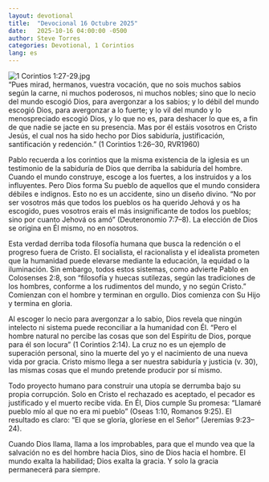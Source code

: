 ```yaml
---
layout: devotional
title:  "Devocional 16 Octubre 2025"
date:   2025-10-16 04:00:00 -0500
author: Steve Torres
categories: Devotional, 1 Corintios
lang: es
---
```

<img src="https://sitemedia.esteeb.com/file/esteebcomsitemedia/devotional_images/1-Corinthians/ES-1Cor-1_27-29.jpg?raw=true" alt="1 Corintios 1:27-29.jpg" style="max-width: 100%; height: auto;">

<div class="scripture">
   “Pues mirad, hermanos, vuestra vocación, que no sois muchos sabios según la carne, ni muchos poderosos, ni muchos nobles; sino que lo necio del mundo escogió Dios, para avergonzar a los sabios; y lo débil del mundo escogió Dios, para avergonzar a lo fuerte; y lo vil del mundo y lo menospreciado escogió Dios, y lo que no es, para deshacer lo que es, a fin de que nadie se jacte en su presencia. Mas por él estáis vosotros en Cristo Jesús, el cual nos ha sido hecho por Dios sabiduría, justificación, santificación y redención.” (1 Corintios 1:26–30, RVR1960)
</div>

Pablo recuerda a los corintios que la misma existencia de la iglesia es un testimonio de la sabiduría de Dios que derriba la sabiduría del hombre. Cuando el mundo construye, escoge a los fuertes, a los instruidos y a los influyentes. Pero Dios forma Su pueblo de aquellos que el mundo considera débiles e indignos. Esto no es un accidente, sino un diseño divino. “No por ser vosotros más que todos los pueblos os ha querido Jehová y os ha escogido, pues vosotros erais el más insignificante de todos los pueblos; sino por cuanto Jehová os amó” (Deuteronomio 7:7–8). La elección de Dios se origina en Él mismo, no en nosotros.

Esta verdad derriba toda filosofía humana que busca la redención o el progreso fuera de Cristo. El socialista, el racionalista y el idealista prometen que la humanidad puede elevarse mediante la educación, la equidad o la iluminación. Sin embargo, todos estos sistemas, como advierte Pablo en Colosenses 2:8, son “filosofía y huecas sutilezas, según las tradiciones de los hombres, conforme a los rudimentos del mundo, y no según Cristo.” Comienzan con el hombre y terminan en orgullo. Dios comienza con Su Hijo y termina en gloria.

Al escoger lo necio para avergonzar a lo sabio, Dios revela que ningún intelecto ni sistema puede reconciliar a la humanidad con Él. “Pero el hombre natural no percibe las cosas que son del Espíritu de Dios, porque para él son locura” (1 Corintios 2:14). La cruz no es un ejemplo de superación personal, sino la muerte del yo y el nacimiento de una nueva vida por gracia. Cristo mismo llega a ser nuestra sabiduría y justicia (v. 30), las mismas cosas que el mundo pretende producir por sí mismo.

Todo proyecto humano para construir una utopía se derrumba bajo su propia corrupción. Solo en Cristo el rechazado es aceptado, el pecador es justificado y el muerto recibe vida. En Él, Dios cumple Su promesa: “Llamaré pueblo mío al que no era mi pueblo” (Oseas 1:10, Romanos 9:25). El resultado es claro: “El que se gloría, gloríese en el Señor” (Jeremías 9:23–24).

Cuando Dios llama, llama a los improbables, para que el mundo vea que la salvación no es del hombre hacia Dios, sino de Dios hacia el hombre. El mundo exalta la habilidad; Dios exalta la gracia. Y solo la gracia permanecerá para siempre.
